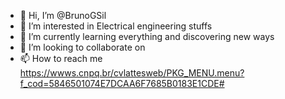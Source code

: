- 👋 Hi, I’m @BrunoGSil
- 👀 I’m interested in Electrical engineering stuffs
- 🌱 I’m currently learning everything and discovering new ways 
- 💞️ I’m looking to collaborate on 
- 📫 How to reach me https://wwws.cnpq.br/cvlattesweb/PKG_MENU.menu?f_cod=5846501074E7DCAA6F7685B0183E1CDE#

<!---
BrunoGSil/BrunoGSil is a ✨ special ✨ repository because its `README.md` (this file) appears on your GitHub profile.
You can click the Preview link to take a look at your changes.
--->
